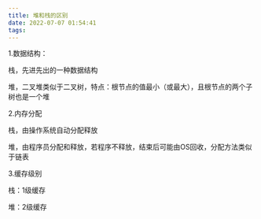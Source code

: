 ```yaml
---
title: 堆和栈的区别
date: 2022-07-07 01:54:41
tags:
---
```


1.数据结构：

栈，先进先出的一种数据结构

堆，二叉堆类似于二叉树，特点：根节点的值最小（或最大），且根节点的两个子树也是一个堆

2.内存分配

栈，由操作系统自动分配释放

堆，由程序员分配和释放，若程序不释放，结束后可能由OS回收，分配方法类似于链表

3.缓存级别

栈：1级缓存

堆：2级缓存
